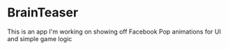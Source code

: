 # BrainTeaser
This is an app I'm working on showing off Facebook Pop animations for UI and simple game logic
